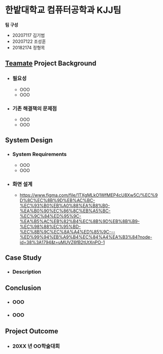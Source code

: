 # 한밭대학교 컴퓨터공학과 KJJ팀

**팀 구성**
- 20207117 김기범
- 20207122 조성훈
- 20182174 정형목

## <u>Teamate</u> Project Background
- ### 필요성
  - OOO
  - OOO
- ### 기존 해결책의 문제점
  - OOO
  - OOO
  
## System Design
  - ### System Requirements
    - OOO
    - OOO

  - ### 화면 설계
    - https://www.figma.com/file/1TXgMLkO1WfMEP4cU8Xw5C/%EC%9D%8C%EC%8B%9D%EB%AC%BC-%EC%93%B0%EB%A0%88%EA%B8%B0-%EA%B0%90%EC%86%8C%EB%A5%BC-%EC%9C%84%ED%95%9C-%EA%B5%AC%EB%82%B4%EC%8B%9D%EB%8B%B9-%EC%98%88%EC%95%BD-%EC%8B%9C%EC%8A%A4%ED%85%9C---%ED%99%94%EB%A9%B4%EC%84%A4%EA%B3%84?node-id=38%3A1794&t=uMUVZ6fB2tUtXnPO-1  
## Case Study
  - ### Description
  
  
## Conclusion
  - ### OOO
  - ### OOO
  
## Project Outcome
- ### 20XX 년 OO학술대회 
